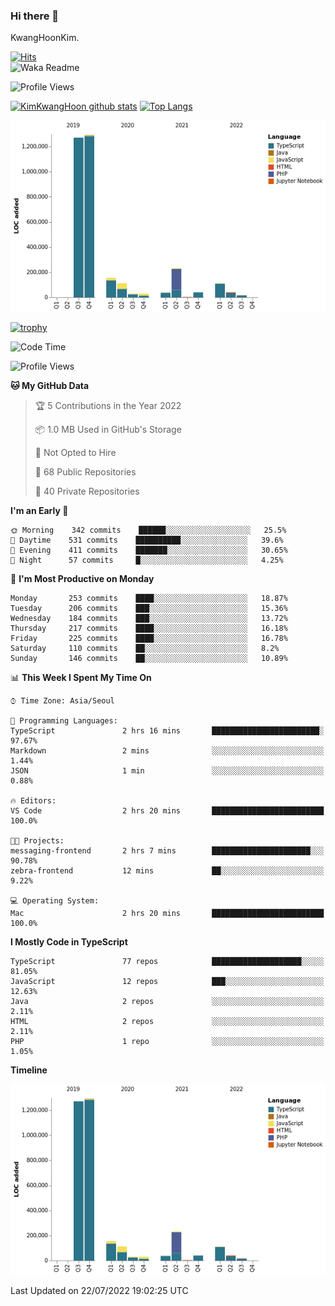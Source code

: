 ### Hi there 👋

KwangHoonKim.

[![Hits](https://hits.seeyoufarm.com/api/count/incr/badge.svg?url=https%3A%2F%2Fgithub.com%2Frhkdgns95)](https://hits.seeyoufarm.com)  
![Waka Readme](https://github.com/rhkdgns95/rhkdgns95/workflows/Waka%20Readme/badge.svg)

![Profile Views](http://img.shields.io/badge/Profile%20Views-0-blue)

[![KimKwangHoon github stats](https://github-readme-stats.vercel.app/api?username=rhkdgns95&show_icons=true)](https://github.com/rhkdgns95/github-readme-stats)   [![Top Langs](https://github-readme-stats.vercel.app/api/top-langs/?username=rhkdgns95&layout=compact)](https://github.com/rhkdgns95/github-readme-stats)   


![Chart not found](https://raw.githubusercontent.com/rhkdgns95/rhkdgns95/master/charts/bar_graph.png) 

[![trophy](https://github-profile-trophy.vercel.app/?username=rhkdgns95)](https://github.com/rhkdgns95/github-profile-trophy)

<!--START_SECTION:waka-->
![Code Time](http://img.shields.io/badge/Code%20Time-0%20secs-blue)

![Profile Views](http://img.shields.io/badge/Profile%20Views-0-blue)

**🐱 My GitHub Data** 

> 🏆 5 Contributions in the Year 2022
 > 
> 📦 1.0 MB Used in GitHub's Storage 
 > 
> 🚫 Not Opted to Hire
 > 
> 📜 68 Public Repositories 
 > 
> 🔑 40 Private Repositories  
 > 
**I'm an Early 🐤** 

```text
🌞 Morning    342 commits    ██████░░░░░░░░░░░░░░░░░░░   25.5% 
🌆 Daytime    531 commits    ██████████░░░░░░░░░░░░░░░   39.6% 
🌃 Evening    411 commits    ███████░░░░░░░░░░░░░░░░░░   30.65% 
🌙 Night      57 commits     █░░░░░░░░░░░░░░░░░░░░░░░░   4.25%

```
📅 **I'm Most Productive on Monday** 

```text
Monday       253 commits    ████░░░░░░░░░░░░░░░░░░░░░   18.87% 
Tuesday      206 commits    ███░░░░░░░░░░░░░░░░░░░░░░   15.36% 
Wednesday    184 commits    ███░░░░░░░░░░░░░░░░░░░░░░   13.72% 
Thursday     217 commits    ████░░░░░░░░░░░░░░░░░░░░░   16.18% 
Friday       225 commits    ████░░░░░░░░░░░░░░░░░░░░░   16.78% 
Saturday     110 commits    ██░░░░░░░░░░░░░░░░░░░░░░░   8.2% 
Sunday       146 commits    ██░░░░░░░░░░░░░░░░░░░░░░░   10.89%

```


📊 **This Week I Spent My Time On** 

```text
⌚︎ Time Zone: Asia/Seoul

💬 Programming Languages: 
TypeScript               2 hrs 16 mins       ████████████████████████░   97.67% 
Markdown                 2 mins              ░░░░░░░░░░░░░░░░░░░░░░░░░   1.44% 
JSON                     1 min               ░░░░░░░░░░░░░░░░░░░░░░░░░   0.88%

🔥 Editors: 
VS Code                  2 hrs 20 mins       █████████████████████████   100.0%

🐱‍💻 Projects: 
messaging-frontend       2 hrs 7 mins        ██████████████████████░░░   90.78% 
zebra-frontend           12 mins             ██░░░░░░░░░░░░░░░░░░░░░░░   9.22%

💻 Operating System: 
Mac                      2 hrs 20 mins       █████████████████████████   100.0%

```

**I Mostly Code in TypeScript** 

```text
TypeScript               77 repos            ████████████████████░░░░░   81.05% 
JavaScript               12 repos            ███░░░░░░░░░░░░░░░░░░░░░░   12.63% 
Java                     2 repos             ░░░░░░░░░░░░░░░░░░░░░░░░░   2.11% 
HTML                     2 repos             ░░░░░░░░░░░░░░░░░░░░░░░░░   2.11% 
PHP                      1 repo              ░░░░░░░░░░░░░░░░░░░░░░░░░   1.05%

```


**Timeline**

![Chart not found](https://raw.githubusercontent.com/rhkdgns95/rhkdgns95/master/charts/bar_graph.png) 


 Last Updated on 22/07/2022 19:02:25 UTC
<!--END_SECTION:waka-->
